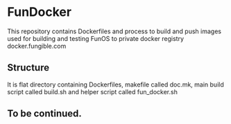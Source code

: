 # FunDocker

This repository contains Dockerfiles and process to build and push images used for building and testing FunOS to private docker registry docker.fungible.com

## Structure

It is flat directory containing Dockerfiles, makefile called doc.mk, main build script called build.sh and helper script called fun_docker.sh

## To be continued.
